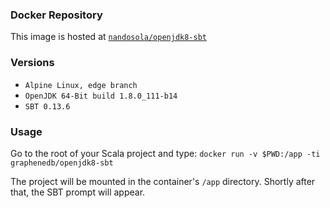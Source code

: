### Docker Repository
This image is hosted at [`nandosola/openjdk8-sbt`](https://hub.docker.com/r/nandosola/openjdk8-sbt/)

### Versions
* `Alpine Linux, edge branch`
* `OpenJDK 64-Bit build 1.8.0_111-b14`
* `SBT 0.13.6`

### Usage
Go to the root of your Scala project and type:
  `docker run -v $PWD:/app -ti graphenedb/openjdk8-sbt`

The project will be mounted in the container's `/app` directory. Shortly after that, the SBT prompt will appear.

